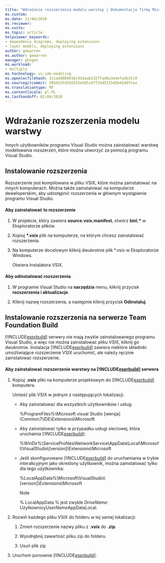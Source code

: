 ```yaml
---
title: "Wdrażanie rozszerzenia modelu warstwy | Dokumentacja firmy Microsoft"
ms.custom: 
ms.date: 11/04/2016
ms.reviewer: 
ms.suite: 
ms.topic: article
helpviewer_keywords:
- dependency diagrams, deploying extensions
- layer models, deploying extensions
author: gewarren
ms.author: gewarren
manager: ghogen
ms.workload:
- multiple
ms.technology: vs-ide-modeling
ms.openlocfilehash: 311add860016c914aab232ffad6e3a4efadb15c9
ms.sourcegitcommit: 205d15f4558315e585c67f33d5335d5b41d0fcea
ms.translationtype: MT
ms.contentlocale: pl-PL
ms.lasthandoff: 02/09/2018
---
```

# <a name="deploy-a-layer-model-extension"></a>Wdrażanie rozszerzenia modelu warstwy
Innych użytkowników programu Visual Studio można zainstalować warstwę modelowania rozszerzeń, które można utworzyć za pomocą programu Visual Studio.  
  
## <a name="installing-your-extension"></a>Instalowanie rozszerzenia  
 Rozszerzenie jest kompilowana w pliku VSIX, które można zainstalować na innych komputerach. Można także zainstalować na komputerze deweloperskim, aby udostępnić rozszerzenia w głównym wystąpienie programu Visual Studio.  
  
#### <a name="to-install-the-extension"></a>Aby zainstalować to rozszerzenie  
  
1.  W projekcie, który zawiera **source.vsix.manifest**, otwórz **bin\\ \***  w Eksploratorze plików.  
  
2.  Kopiuj  **\*.vsix** plik na komputerze, na którym chcesz zainstalować rozszerzenia.  
  
3.  Na komputerze docelowym kliknij dwukrotnie plik *.vsix w Eksploratorze Windows.  
  
     Otwiera Instalatora VSIX.  
  
#### <a name="to-uninstall-the-extension"></a>Aby odinstalować rozszerzenia  
  
1.  W programie Visual Studio na **narzędzia** menu, kliknij przycisk **rozszerzenia i aktualizacje**.  
  
2.  Kliknij nazwę rozszerzenia, a następnie kliknij przycisk **Odinstaluj**.  
  
## <a name="installing-an-extension-on-a-team-foundation-build-server"></a>Instalowanie rozszerzenia na serwerze Team Foundation Build  
 [!INCLUDE[esprbuild](../misc/includes/esprbuild_md.md)] serwery nie mają zwykle zainstalowanego programu Visual Studio, a więc nie można zainstalować pliku VSIX, kliknij go dwukrotnie. Instalacja [!INCLUDE[esprbuild](../misc/includes/esprbuild_md.md)] zawiera niektóre składniki umożliwiające rozszerzenie VSIX uruchomić, ale należy ręcznie zainstalować rozszerzenie.  
  
#### <a name="to-install-your-layer-extension-on-a-includeesprbuildmiscincludesesprbuildmdmd-server"></a>Aby zainstalować rozszerzenie warstwy na [!INCLUDE[esprbuild](../misc/includes/esprbuild_md.md)] serwera  
  
1.  Kopiuj **.vsix** pliki na komputerze projektowym do [!INCLUDE[esprbuild](../misc/includes/esprbuild_md.md)] komputera.  
  
     Umieść plik VSIX w jednym z następujących lokalizacji:  
  
    -   Aby zainstalować dla wszystkich użytkowników i usług:  
  
         %ProgramFiles%\Microsoft visual Studio [wersja] \Common7\IDE\Extensions\Microsoft  
  
    -   Aby zainstalować tylko w przypadku usługi sieciowej, która uruchamia [!INCLUDE[esprbuild](../misc/includes/esprbuild_md.md)]:  
  
         %WinDir%\ServiceProfiles\NetworkService\AppData\Local\Microsoft\VisualStudio\\[version]\Extensions\Microsoft  
  
    -   Jeśli skonfigurowano [!INCLUDE[esprbuild](../misc/includes/esprbuild_md.md)] do uruchamiania w trybie interakcyjnym jako określony użytkownik, można zainstalować tylko dla tego użytkownika:  
  
         %LocalAppData%\Microsoft\VisualStudio\\[version]\Extensions\Microsoft  
  
        > [!NOTE]
        >  % LocalAppData % jest zwykle *DriveName*: Użytkownicy*UserName*AppDataLocal.  
  
2.  Rozwiń każdego pliku VSIX do folderu w tej samej lokalizacji:  
  
    1.  Zmień rozszerzenie nazwy pliku z **.vsix** do **.zip**.  
  
    2.  Wyodrębnij zawartość pliku zip do folderu.  
  
    3.  Usuń plik zip  
  
3.  Uruchom ponownie [!INCLUDE[esprbuild](../misc/includes/esprbuild_md.md)].
